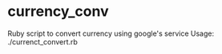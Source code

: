 currency_conv
=============

Ruby script to convert currency using google's service
Usage:
./currenct_convert.rb <amount> <from currently code i.e GBP> <to currency code i.e USD>
